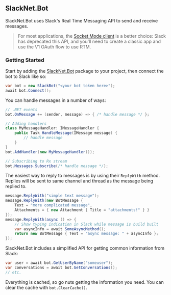 ﻿## SlackNet.Bot
SlackNet.Bot uses Slack's Real Time Messaging API to send and receive messages.

> For most applications, the [Socket Mode client](https://github.com/soxtoby/SlackNet#socket-mode) is a better choice: Slack has deprecated this API, and you'll need to create a classic app and use the V1 OAuth flow to use RTM.

### Getting Started
Start by adding the [SlackNet.Bot](https://www.nuget.org/packages/SlackNet.Bot/) package to your project, then connect the bot to Slack like so:

```c#
var bot = new SlackBot("<your bot token here>");
await bot.Connect();
```
You can handle messages in a number of ways:
```c#
// .NET events
bot.OnMessage += (sender, message) => { /* handle message */ };

// Adding handlers
class MyMessageHandler: IMessageHandler { 
    public Task HandleMessage(IMessage message) {
        // handle message
    }
}
bot.AddHandler(new MyMessageHandler());

// Subscribing to Rx stream
bot.Messages.Subscribe(/* handle message */);
```
The easiest way to reply to messages is by using their `ReplyWith` method. Replies will be sent to same channel and thread as the message being replied to.
```c#
message.ReplyWith("simple text message");
message.ReplyWith(new BotMessage {
    Text = "more complicated message",
    Attachments = { new Attachment { Title = "attachments!" } }
});
message.ReplyWith(async () => {
    // Show typing indication in Slack while message is build built
    var asyncInfo = await SomeAsyncMethod();
    return new BotMessage { Text = "async message: " + asyncInfo };
});
```
SlackNet.Bot includes a simplified API for getting common information from Slack:
```c#
var user = await bot.GetUserByName("someuser");
var conversations = await bot.GetConversations();
// etc.
```
Everything is cached, so go nuts getting the information you need. You can clear the cache with `bot.ClearCache()`.